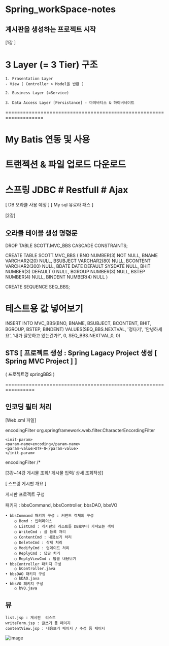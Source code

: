 # Spring_workSpace-notes

## 계시판을 생성하는 프로젝트 시작

[1강 ]
# 3 Layer (= 3 Tier) 구조

	1. Prasentation Layer 
	- View ( Controller > Model을 반환 )
		
	2. Business Layer (=Service)

	3. Data Access Layer [Persistance] - 마이바티스 & 하이버네이트

===================================================================

# My Batis 연동 및 사용
# 트랜젝션 & 파일 업로드 다운로드
# 스프링 JDBC # Restfull # Ajax

[ DB 오라클 사용 예정 ] [ My sql 유료라 패스 ]


[2강]
## 오라클 테이블 생성 명령문

DROP TABLE SCOTT.MVC_BBS CASCADE CONSTRAINTS;

CREATE TABLE SCOTT.MVC_BBS (
  BNO         NUMBER(3)         NOT NULL, 
  BNAME       VARCHAR2(20)          NULL, 
  BSUBJECT    VARCHAR2(80)          NULL, 
  BCONTENT    VARCHAR2(300)         NULL, 
  BDATE       DATE             DEFAULT SYSDATE                  NULL, 
  BHIT        NUMBER(3)        DEFAULT 0             NULL, 
  BGROUP      NUMBER(3)             NULL, 
  BSTEP        NUMBER(4)          NULL,
  BINDENT     NUMBER(4)             NULL 
)



CREATE SEQUENCE SEQ_BBS;

# 테스트용 값 넣어보기
INSERT INTO MVC_BBS(BNO, BNAME, BSUBJECT, BCONTENT, BHIT, BGROUP, BSTEP, BINDENT) 
VALUES(SEQ_BBS.NEXTVAL, '정다기', '안녕하세요', '내가 잘못하고 있는건가?', 0, SEQ_BBS.NEXTVAL,0, 0)



##  STS  [ 프로젝트 생성 : Spring Lagacy Project 생성 [ Spring MVC Project ] ]
( 프로젝트명 springBBS )

================================================================
## 인코딩 필터 처리 

[Web.xml 파일]

<filter>
	<filter-name>encodingFilter</filter-name>
	<filter-class>org.springframework.web.filter.CharacterEncordingFilter</filter-class>

	<init-param>
	<param-name>encoding</param-name>
	<param-value>UTF-8</param-value>
	</init-param>
</filter>

<filter-mapping>
	<filter-name>encodingFilter</filter-name>
	<url-pattern>/*</url-pattern>
</filter-mapping>


[3강~14강 게시물 조회/ 게시물 입력/ 상세 조회작성]

[ 스프링 게시판 개요 ]

게시판 프로젝트 구성

패키지 : bbsCommand, bbsController, bbsDAO, bbsVO

	• bbsCommand 패키지 구성 : 커맨드 객체의 구성
		○ Bcmd : 인터페이스 
		○ ListCmd : 게시판의 리스트를 DB로부터 가져오는 객체
		○ WriteCmd : 글 등록 처리
		○ ContentCmd : 내용보기 처리
		○ DeleteCmd : 삭제 처리
		○ ModifyCmd : 업데이드 처리
		○ ReplyCmd : 답글 처리
		○ ReplyViewCmd : 답글 내용보기
	• bbsController 패키지 구성
		○ bController.java 
	• bbsDAO 패키지 구성
		○ bDAO.java 
	• bbsVO 패키지 구성
		○ bVO.java 
## 뷰 
	list.jsp : 게시판  리스트
	writeForm.jsp : 글쓰기 폼 페이지
	contentView.jsp : 내용보기 페이지 / 수정 폼 페이지



![image](https://user-images.githubusercontent.com/48202197/196461248-01e92545-ce3c-4e0d-b9c9-472614aa8f36.png)


